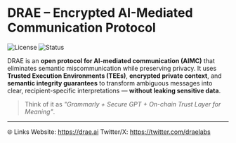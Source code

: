 # DRAE – Encrypted AI-Mediated Communication Protocol

![License](https://img.shields.io/badge/license-Apache%202.0-blue.svg)
![Status](https://img.shields.io/badge/status-early--stage-orange)

DRAE is an **open protocol for AI-mediated communication (AIMC)** that eliminates semantic miscommunication while preserving privacy.
It uses **Trusted Execution Environments (TEEs)**, **encrypted private context**, and **semantic integrity guarantees** to transform ambiguous messages into clear, recipient-specific interpretations — **without leaking sensitive data**.

> Think of it as *"Grammarly + Secure GPT + On-chain Trust Layer for Meaning"*.

---

🌐 Links
Website: https://drae.ai
Twitter/X: https://twitter.com/draelabs
